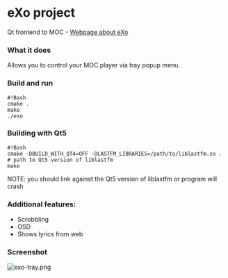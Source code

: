 # eXo project 
 Qt frontend to MOC - [Webpage about eXo](http://loimu.tk/exo/)

### What it does ###
 Allows you to control your MOC player via tray popup menu.

### Build and run ###
```
#!Bash
cmake .
make
./exo
```

### Building with Qt5 ###
```
#!Bash
cmake -DBUILD_WITH_QT4=OFF -DLASTFM_LIBRARIES=/path/to/liblastfm.so .  # path to Qt5 version of liblastfm
make
```
NOTE: you should link against the Qt5 version of liblastfm or program will crash

### Additional features: ###
* Scrobbling
* OSD
* Shows lyrics from web

### Screenshot ###
![exo-tray.png](https://bitbucket.org/repo/8Xb9ez/images/2886715694-exo-tray.png)